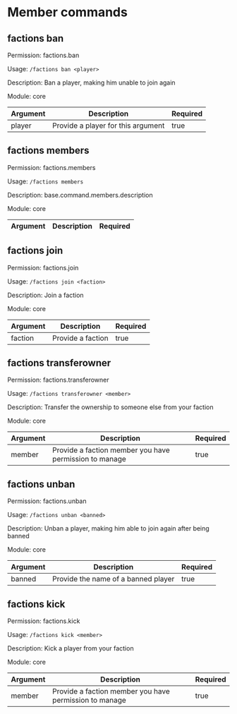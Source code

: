 # Member commands

## factions ban

Permission: factions.ban

Usage: `/factions ban <player>`

Description: Ban a player, making him unable to join again

Module: core

| Argument | Description | Required |
| --- | --- | --- |
| player | Provide a player for this argument | true |

## factions members

Permission: factions.members

Usage: `/factions members `

Description: base.command.members.description

Module: core

| Argument | Description | Required |
| --- | --- | --- |

## factions join

Permission: factions.join

Usage: `/factions join <faction>`

Description: Join a faction

Module: core

| Argument | Description | Required |
| --- | --- | --- |
| faction | Provide a faction | true |

## factions transferowner

Permission: factions.transferowner

Usage: `/factions transferowner <member>`

Description: Transfer the ownership to someone else from your faction

Module: core

| Argument | Description | Required |
| --- | --- | --- |
| member | Provide a faction member you have permission to manage | true |

## factions unban

Permission: factions.unban

Usage: `/factions unban <banned>`

Description: Unban a player, making him able to join again after being banned

Module: core

| Argument | Description | Required |
| --- | --- | --- |
| banned | Provide the name of a banned player | true |

## factions kick

Permission: factions.kick

Usage: `/factions kick <member>`

Description: Kick a player from your faction

Module: core

| Argument | Description | Required |
| --- | --- | --- |
| member | Provide a faction member you have permission to manage | true |

